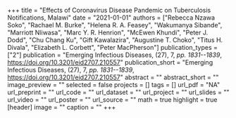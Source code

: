 +++
title = "Effects of Coronavirus Disease Pandemic on Tuberculosis Notifications, Malawi"
date = "2021-01-01"
authors = ["Rebecca Nzawa Soko", "Rachael M. Burke", "Helena R. A. Feasey", "Wakumanya Sibande", "Marriott Nliwasa", "Marc Y. R. Henrion", "McEwen Khundi", "Peter J. Dodd", "Chu Chang Ku", "Gift Kawalazira", "Augustine T. Choko", "Titus H. Divala", "Elizabeth L. Corbett", "Peter MacPherson"]
publication_types = ["2"]
publication = "Emerging Infectious Diseases, (27), 7, _pp. 1831--1839_, https://doi.org/10.3201/eid2707.210557"
publication_short = "Emerging Infectious Diseases, (27), 7, _pp. 1831--1839_, https://doi.org/10.3201/eid2707.210557"
abstract = ""
abstract_short = ""
image_preview = ""
selected = false
projects = []
tags = []
url_pdf = "NA"
url_preprint = ""
url_code = ""
url_dataset = ""
url_project = ""
url_slides = ""
url_video = ""
url_poster = ""
url_source = ""
math = true
highlight = true
[header]
image = ""
caption = ""
+++
